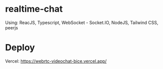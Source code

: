 # realtime-chat
Using: ReacJS, Typescript, WebSocket - Socket.IO, NodeJS, Tailwind CSS, peerjs
# Deploy
Vercel: https://webrtc-videochat-bice.vercel.app/


